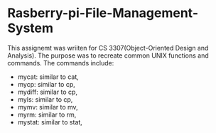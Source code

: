 # Rasberry-pi-File-Management-System
This assignemt was wriiten for CS 3307(Object-Oriented Design and Analysis). The purpose was to recreate common UNIX functions and commands.
The commands include:
* mycat: similar to cat, 
* mycp: similar to cp, 
* mydiff: similar to cp,
* myls: similar to cp,
* mymv: similar to mv,
* myrm: similar to rm,
* mystat: similar to stat,
